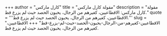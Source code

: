 +++
author = "كارل ماركس"
title = "مقولة كارل ماركس"
description = "مقولة كارل ماركس: الاقطاعيين، كغيرهم من الرجال، يحبون الحصد حيث لم يزرع قط."
quote = '''الاقطاعيين، كغيرهم من الرجال، يحبون الحصد حيث لم يزرع قط.'''
slug = "الاقطاعيين-كغيرهم-من-الرجال-يحبون-الحصد-حيث-لم-يزرع-قط"
+++
الاقطاعيين، كغيرهم من الرجال، يحبون الحصد حيث لم يزرع قط.
